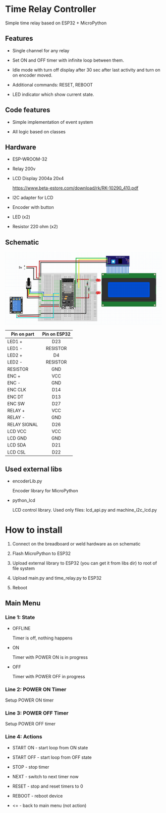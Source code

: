# Time Relay Controller

Simple time relay based on ESP32 + MicroPython

## Features

- Single channel for any relay

- Set ON and OFF timer with infinite loop between them.

- Idle mode with turn off display after 30 sec after last activity and turn on on encoder moved.

- Additional commands: RESET, REBOOT

- LED indicator which show current state.

## Code features

- Simple implementation of event system

- All logic based on classes

## Hardware

- ESP-WROOM-32

- Relay 200v

- LCD Display 2004a 20x4

  https://www.beta-estore.com/download/rk/RK-10290_410.pdf

- I2C adapter for LCD

- Encoder with button

- LED (x2)

- Resistor 220 ohm (x2)

## Schematic

![scheme](./img/relay_wiring_scheme.png)

| Pin on part   | Pin on ESP32  |
| ------------- |:-------------:|
| LED1 +        | D23           |
| LED1 -        | RESISTOR      |
| LED2 +        | D4            |
| LED2 -        | RESISTOR      |
| RESISTOR      | GND			|
| ENC +			| VCC			|
| ENC -			| GND			|
| ENC CLK		| D14			|
| ENC DT		| D13			|
| ENC SW		| D27			|
| RELAY +		| VCC			|
| RELAY -		| GND			|
| RELAY SIGNAL  | D26			|
| LCD VCC		| VCC			|
| LCD GND		| GND			|
| LCD SDA		| D21			|
| LCD CSL		| D22			|

## Used external libs

- encoderLib.py

    Encoder library for MicroPython

- python_lcd

    LCD control library. Used only files: lcd_api.py and machine_i2c_lcd.py


# How to install

1. Connect on the breadboard or weld hardware as on schematic

2. Flash MicroPython to ESP32

3. Upload external library to ESP32 (you can get it from libs dir) to root of file system

4. Upload main.py and time_relay.py to ESP32

5. Reboot


## Main Menu

### Line 1: State

- OFFLINE

    Timer is off, nothing happens

- ON

    Timer with POWER ON is in progress

- OFF

    Timer with POWER OFF in progress

### Line 2: POWER ON Timer

Setup POWER ON timer

### Line 3: POWER OFF Timer

Setup POWER OFF timer

### Line 4: Actions

- START ON - start loop from ON state

- START OFF - start loop from OFF state

- STOP - stop timer

- NEXT - switch to next timer now

- RESET - stop and reset timers to 0

- REBOOT - reboot device

- <= - back to main menu (not action)

